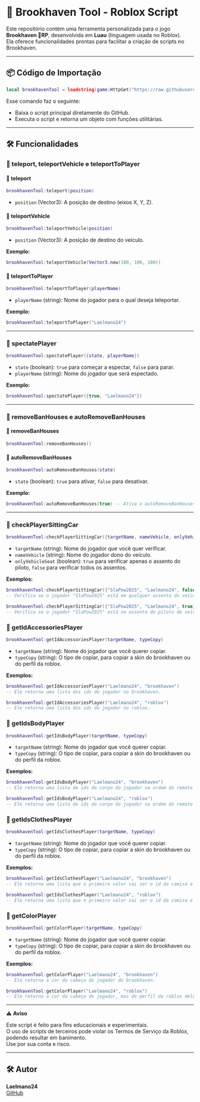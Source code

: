 # 🧰 Brookhaven Tool - Roblox Script

Este repositório contém uma ferramenta personalizada para o jogo **Brookhaven 🏡RP**, desenvolvida em **Luau** (linguagem usada no Roblox).  
Ela oferece funcionalidades prontas para facilitar a criação de scripts no Brookhaven.

---

## 📦 Código de Importação

```lua
local brookhavenTool = loadstring(game:HttpGet("https://raw.githubusercontent.com/Laelmano24/brookhaven-tool/refs/heads/main/src/main.luau"))()
```

Esse comando faz o seguinte:

- Baixa o script principal diretamente do GitHub.
- Executa o script e retorna um objeto com funções utilitárias.

---

## 🛠️ Funcionalidades

### 📍 teleport, teleportVehicle e teleportToPlayer

#### 🧭 teleport
```lua
brookhavenTool:teleport(position)
```

- `position` (Vector3): A posição de destino (eixos X, Y, Z).

#### 🧭 teleportVehicle
```lua
brookhavenTool:teleportVehicle(position)
```

- `position` (Vector3): A posição de destino do veículo.

**Exemplo:**
```lua
brookhavenTool:teleportVehicle(Vector3.new(100, 100, 100))
```

#### 🧭 teleportToPlayer
```lua
brookhavenTool:teleportToPlayer(playerName)
```

- `playerName` (string): Nome do jogador para o qual deseja teleportar.

**Exemplo:**
```lua
brookhavenTool:teleportToPlayer("Laelmano24")
```

---

### 🎥 spectatePlayer

```lua
brookhavenTool:spectatePlayer({state, playerName})
```

- `state` (boolean): `true` para começar a espectar, `false` para parar.
- `playerName` (string): Nome do jogador que será espectado.

**Exemplo:**
```lua
brookhavenTool:spectatePlayer({true, "Laelmano24"})
```

---

### 🚫 removeBanHouses e autoRemoveBanHouses

#### 🔹 removeBanHouses
```lua
brookhavenTool:removeBanHouses()
```

#### 🔹 autoRemoveBanHouses
```lua
brookhavenTool:autoRemoveBanHouses(state)
```

- `state` (boolean): `true` para ativar, `false` para desativar.

**Exemplo:**
```lua
brookhavenTool:autoRemoveBanHouses(true) -- Ativa o autoRemoveBanHouses
```

---

### 🚗 checkPlayerSittingCar

```lua
brookhavenTool:checkPlayerSittingCar({targetName, nameVehicle, onlyVehicleSeat})
```

- `targetName` (string): Nome do jogador que você quer verificar.
- `nameVehicle` (string): Nome do jogador dono do veículo.
- `onlyVehicleSeat` (boolean): `true` para verificar apenas o assento do piloto, `false` para verificar todos os assentos.

**Exemplos:**
```lua
brookhavenTool:checkPlayerSittingCar({"SlaPow2025", "Laelmano24", false})
-- Verifica se o jogador "SlaPow2025" está em qualquer assento do veículo do "Laelmano24"

brookhavenTool:checkPlayerSittingCar({"SlaPow2025", "Laelmano24", true})
-- Verifica se o jogador "SlaPow2025" está no assento do piloto do veículo do "Laelmano24"
```

### 👘 getIdAccessoriesPlayer

```lua
brookhavenTool:getIdAccessoriesPlayer(targetName, typeCopy)
```

- `targetName` (string): Nome do jogador que você querer copiar.
- `typeCopy` (string): O tipo de copiar, para copiar a skin do brookhaven ou do perfil da roblox.

**Exemplos:**
```lua
brookhavenTool:getIdAccessoriesPlayer("Laelmano24", "brookhaven")
-- Ele retorna uma lista dos ids do jogador no brookhaven.

brookhavenTool:getIdAccessoriesPlayer("Laelmano24", "roblox")
-- Ele retorna uma lista dos ids do jogador no roblox.
```

### 👘 getIdsBodyPlayer

```lua
brookhavenTool:getIdsBodyPlayer(targetName, typeCopy)
```

- `targetName` (string): Nome do jogador que você querer copiar.
- `typeCopy` (string): O tipo de copiar, para copiar a skin do brookhaven ou do perfil da roblox.

**Exemplos:**
```lua
brookhavenTool:getIdsBodyPlayer("Laelmano24", "brookhaven")
-- Ele retorna uma lista de ids do corpo do jogador na ordem do remote que modifica o corpo do personagem.

brookhavenTool:getIdsBodyPlayer("Laelmano24", "roblox")
-- Ele retorna uma lista de ids do corpo do jogador na ordem do remote que modifica o corpo do personagem, a diferença é que vai pegar do perfil da roblox.
```

### 👘 getIdsClothesPlayer

```lua
brookhavenTool:getIdsClothesPlayer(targetName, typeCopy)
```

- `targetName` (string): Nome do jogador que você querer copiar.
- `typeCopy` (string): O tipo de copiar, para copiar a skin do brookhaven ou do perfil da roblox.

**Exemplos:**
```lua
brookhavenTool:getIdsClothesPlayer("Laelmano24", "brookhaven")
-- Ele retorna uma lista que o primeiro valor vai ser o id da camisa e segundo valor vai ser o id da calça do brookhaven.

brookhavenTool:getIdsClothesPlayer("Laelmano24", "roblox")
-- Ele retorna uma lista que o primeiro valor vai ser o id da camisa e segundo valor vai ser o id da calça do perfil do usuario da roblox.
```

### 👘 getColorPlayer

```lua
brookhavenTool:getColorPlayer(targetName, typeCopy)
```

- `targetName` (string): Nome do jogador que você querer copiar.
- `typeCopy` (string): O tipo de copiar, para copiar a skin do brookhaven ou do perfil da roblox.

**Exemplos:**
```lua
brookhavenTool:getColorPlayer("Laelmano24", "brookhaven")
-- Ele retorna a cor da cabeça do jogador do brookhaven.

brookhavenTool:getColorPlayer("Laelmano24", "roblox")
-- Ele retorna a cor da cabeça do jogador, mas do perfil da roblox dele. 
```

---

⚠️ **Aviso**

Este script é feito para fins educacionais e experimentais.  
O uso de scripts de terceiros pode violar os Termos de Serviço da Roblox, podendo resultar em banimento.  
Use por sua conta e risco.

---

## 🛠 Autor

**Laelmano24**  
[GitHub](https://github.com/Laelmano24)